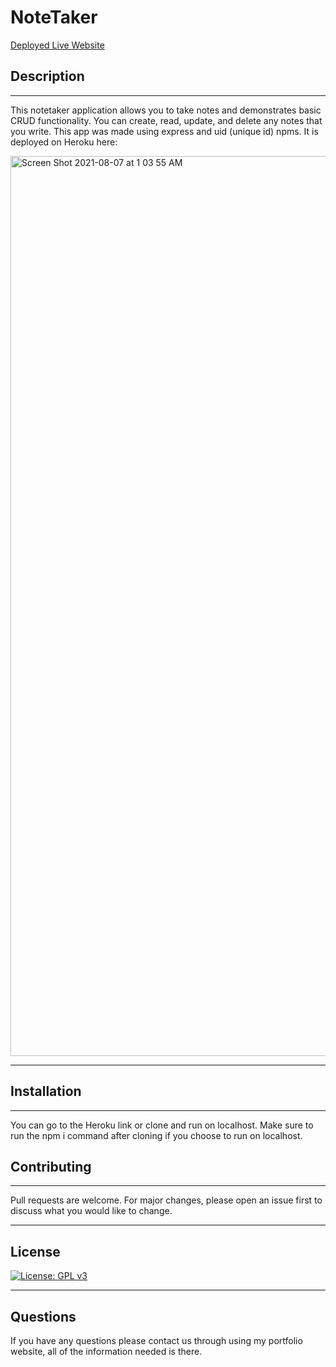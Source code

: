 # NoteTaker

<a href='https://note-taker-app-joon.herokuapp.com/notes'>Deployed Live Website</a>

## Description
---
This notetaker application allows you to take notes and demonstrates basic CRUD functionality. You can create, read, update, and delete any notes that you write. This app was made using express and uid (unique id) npms. It is deployed on Heroku here:

<img width="1440" alt="Screen Shot 2021-08-07 at 1 03 55 AM" src="https://user-images.githubusercontent.com/82760568/128593811-f758845d-471c-4384-93fa-5cae9c3de94f.png">

---
## Installation
---
You can go to the Heroku link or clone and run on localhost. Make sure to run the npm i command after cloning if you choose to run on localhost. 

## Contributing
---
Pull requests are welcome. For major changes, please open an issue first to discuss what you would like to change.

--- 
## License
[![License: GPL v3](https://img.shields.io/badge/License-GPLv3-blue.svg)](https://www.gnu.org/licenses/gpl-3.0)

---
## Questions
If you have any questions please contact us through using my portfolio website, all of the information needed is there.